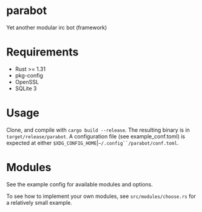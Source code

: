 # parabot
Yet another modular irc bot (framework)

# Requirements
- Rust >= 1.31
- pkg-config
- OpenSSL
- SQLite 3

# Usage
Clone, and compile with `cargo build --release`. The resulting binary is in `target/release/parabot`.
A configuration file (see example\_conf.toml) is expected at either `$XDG_CONFIG_HOME`|`~/.config``/parabot/conf.toml`.

# Modules
See the example config for available modules and options.

To see how to implement your own modules, see `src/modules/choose.rs` for a relatively small example.
